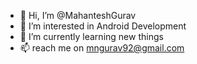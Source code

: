 - 👋 Hi, I’m @MahanteshGurav
- 👀 I’m interested in Android Development
- 🌱 I’m currently learning new things
- 📫 reach me on mngurav92@gmail.com

<!---
MahanteshGurav/MahanteshGurav is a ✨ special ✨ repository because its `README.md` (this file) appears on your GitHub profile.
You can click the Preview link to take a look at your changes.
--->
